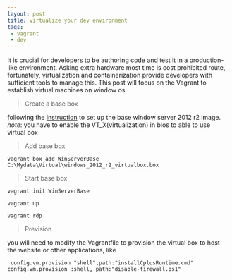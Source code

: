 ```yaml
---
layout: post
title: virtualize your dev environment
tags: 
 - vagrant
 - dev
---
```



It is crucial for developers to be authoring code and test it in a production-like environment. Asking extra hardware most time is cost prohibited route, fortunately, virtualization and containerization provide developers with sufficient tools to manage this. This post will focus on the Vagrant to establish virtual machines on window os.

<!--more-->

>Create a base box

  following the [instruction](http://www.developer.com/net/virtualize-your-windows-development-environments-with-vagrant-packer-and-chocolatey-part-1.html) to set up the base window server 2012 r2 image.
  *note*: you have to enable the VT_X(virtualization) in bios to able to use virtual box

>Add base box

 `vagrant box add WinServerBase C:\Mydata\Virtual\windows_2012_r2_virtualbox.box`

>Start base box
 
  `vagrant init WinServerBase`

  `vagrant up`

  `vagrant rdp`

>Prevision 
  
  you will need to modify the Vagrantfile to provision the virtual box to host the website or other applications, like

` config.vm.provision "shell",path:"installCplusRuntime.cmd"
config.vm.provision :shell, path:"disable-firewall.ps1"`

[^1]: (http://www.developer.com/net/virtualize-your-windows-development-environments-with-vagrant-packer-and-chocolatey-part-1.html)
[^2]: (http://www.developer.com/net/virtualize-your-windows-development-environments-with-vagrant-packer-and-chocolatey-part-2.html)